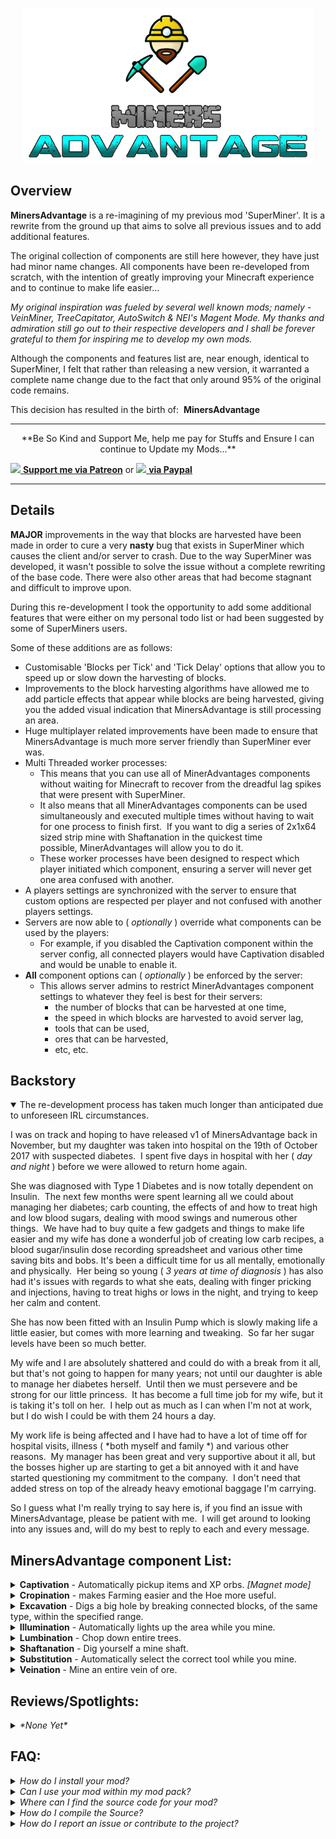 <p align="center"><img src="/src/main/resources/MinersAdvantage_Banner.png"/></p>

## Overview
**MinersAdvantage** is a re-imagining of my previous mod 'SuperMiner'. It is a rewrite from the ground up that aims to solve all previous issues and to add additional features.

The original collection of components are still here however, they have just had minor name changes. All components have been re-developed from scratch, with the intention of greatly improving your Minecraft experience and to continue to make life easier...

*My original inspiration was fueled by several well known mods; namely - VeinMiner, TreeCapitator, AutoSwitch & NEI's Magent Mode. My thanks and admiration still go out to their respective developers and I shall be forever grateful to them for inspiring me to develop my own mods.*

Although the components and features list are, near enough, identical to SuperMiner, I felt that rather than releasing a new version, it warranted a complete name change due to the fact that only around 95% of the original code remains.

This decision has resulted in the birth of:  **MinersAdvantage**

***

<p align="center">**Be So Kind and Support Me, help me pay for Stuffs and Ensure I can continue to Update my Mods...**</p>

[![](http://i.imgur.com/CAJuExT.png) **Support me via Patreon**](https://www.patreon.com/DuelMonster)
or
[![](https://www.paypalobjects.com/en_GB/i/btn/btn_donate_SM.gif) **via Paypal**](https://www.paypal.com/cgi-bin/webscr?cmd=_s-xclick&hosted_button_id=9VMJMWCLDM4DE)

***
## Details
**MAJOR** improvements in the way that blocks are harvested have been made in order to cure a very **nasty** bug that exists in SuperMiner which causes the client and/or server to crash. Due to the way SuperMiner was developed, it wasn't possible to solve the issue without a complete rewriting of the base code. There were also other areas that had become stagnant and difficult to improve upon.

During this re-development I took the opportunity to add some additional features that were either on my personal todo list or had been suggested by some of SuperMiners users.

Some of these additions are as follows:

- Customisable 'Blocks per Tick' and 'Tick Delay' options that allow you to speed up or slow down the harvesting of blocks.
- Improvements to the block harvesting algorithms have allowed me to add particle effects that appear while blocks are being harvested, giving you the added visual indication that MinersAdvantage is still processing an area.
- Huge multiplayer related improvements have been made to ensure that MinersAdvantage is much more server friendly than SuperMiner ever was.
- Multi Threaded worker processes:
  - This means that you can use all of MinerAdvantages components without waiting for Minecraft to recover from the dreadful lag spikes that were present with SuperMiner.
  - It also means that all MinerAdvantages components can be used simultaneously and executed multiple times without having to wait for one process to finish first.  If you want to dig a series of 2x1x64 sized strip mine with Shaftanation in the quickest time possible, MinerAdvantages will allow you to do it.
  - These worker processes have been designed to respect which player initiated which component, ensuring a server will never get one area confused with another.
- A players settings are synchronized with the server to ensure that custom options are respected per player and not confused with another players settings.
- Servers are now able to ( *optionally* ) override what components can be used by the players:
  - For example, if you disabled the Captivation component within the server config, all connected players would have Captivation disabled and would be unable to enable it.
- **All** component options can ( *optionally* ) be enforced by the server:
  - This allows server admins to restrict MinerAdvantages component settings to whatever they feel is best for their servers:
    - the number of blocks that can be harvested at one time,
    - the speed in which blocks are harvested to avoid server lag,
    - tools that can be used,
    - ores that can be harvested,
    - etc, etc.

## Backstory
<details open><summary>The re-development process has taken much longer than anticipated due to unforeseen IRL circumstances.</summary>
  
I was on track and hoping to have released v1 of MinersAdvantage back in November, but my daughter was taken into hospital on the 19th of October 2017 with suspected diabetes.  I spent five days in hospital with her ( *day and night* ) before we were allowed to return home again.

She was diagnosed with Type 1 Diabetes and is now totally dependent on Insulin.  The next few months were spent learning all we could about managing her diabetes; carb counting, the effects of and how to treat high and low blood sugars, dealing with mood swings and numerous other things.  We have had to buy quite a few gadgets and things to make life easier and my wife has done a wonderful job of creating low carb recipes, a blood sugar/insulin dose recording spreadsheet and various other time saving bits and bobs.
It's been a difficult time for us all mentally, emotionally and physically.  Her being so young ( *3 years at time of diagnosis* ) has also had it's issues with regards to what she eats, dealing with finger pricking and injections, having to treat highs or lows in the night, and trying to keep her calm and content.

She has now been fitted with an Insulin Pump which is slowly making life a little easier, but comes with more learning and tweaking.  So far her sugar levels have been so much better.

My wife and I are absolutely shattered and could do with a break from it all, but that's not going to happen for many years; not until our daughter is able to manage her diabetes herself.  Until then we must persevere and be strong for our little princess.  It has become a full time job for my wife, but it is taking it's toll on her.  I help out as much as I can when I'm not at work, but I do wish I could be with them 24 hours a day.

My work life is being affected and I have had to have a lot of time off for hospital visits, illness ( *both myself and family *) and various other reasons.  My manager has been great and very supportive about it all, but the bosses higher up are starting to get a bit annoyed with it and have started questioning my commitment to the company.  I don't need that added stress on top of the already heavy emotional baggage I'm carrying.

So I guess what I'm really trying to say here is, if you find an issue with MinersAdvantage, please be patient with me.  I will get around to looking into any issues and, will do my best to reply to each and every message.
</details>

## MinersAdvantage component List:
<details><summary><strong>Captivation</strong> - Automatically pickup items and XP orbs. <em>[Magnet mode]</em></summary>
  
Captivation is a magnet mode mod that not only picks up items within a specified range but will also pick up any XP Orbs as well. The magnetic range is defaulted to a 16 block radius of the player in both horizontal and vertical axis. The range is user definable.

Comes with a configurable Whitelist / Blacklist. This list allows you to tell Captivation which items it should collect or which it should ignore. By using the "Is Whitelist" configuration option you can tell Captivation to treat the "Item IDs" list as a Whitelist (True) or a Blacklist (False). Default is True (Whitelist).

Features:
- Automatically picks up Items.
- Automatically picks up XP Orbs.
- Customizable Horizontal radius.
- Customizable Vertical radius.
- Customizable Whitelist / Blacklist.
</details>
  
<details><summary><strong>Cropination</strong> - makes Farming easier and the Hoe more useful.</summary>

**Auto Hoe:** It is now really easy to till your land ready for crop growing. Just right click the dirt/grass with your Hoe as normal and Cropination will automagically till the ground for you. Only the areas that are in range of a water source are tilled. If no water source is found, the Hoe will just act as normal.

**Auto Harvest:** When right clicking any plant-able crop with a Hoe, all mature crops will be harvested and replanted.
An optional "Harvest Seeds" option is avaliable to allow you to gather seeds along with the mature crop.  This is turned off by default, meaning that only the crop will be dropped.

Features:
- Automatically till an area of dirt that has a valid water source.
- Automatically harvest mature crops and replant.
- Optionalanly "Harvest Seeds".
</details>

<details><summary><strong>Excavation</strong> - Digs a big hole by breaking connected blocks, of the same type, within the specified range.</summary>

Excavation allows you to dig/mine big holes by breaking a single block. All blocks of the same type will be mined within the specified range. This range is user definable to allow you to fine tune the amount of land you want to harvest.
You are required to hold down a key while mining in order for it to work. Default button is the Grave key - ' **\`** '
There is a Tools list that can be defined so that you can restrict Excavation to only work with the specified tool(s). It is defaulted to an empty list, which allows all tools and items in your hand or just your hand.

If you have Illumination enabled and the 'Auto Illuminate' option is switched on (default is on), then Excavation will tell Illumination to place torches on the lowest level of the hole so you don't have to.

If you have Veination enabled and the 'Mine Ore Veins' option is switched on (default is off), then Excavation will tell Veination to mine the ore veins that are contained within the area being excavated.

**Single Layer Excavation:** This feature allows you to excavate an area 1 level at a time.
It uses the same block limit and radius to determine the area to excavate but will only dig at the height of the block initially destroyed. You are required to hold down a key while mining in order for it to work. Default button is the Backslash key - '**/**'

**Pathanation:** This feature allows you to automatically path an area using the Path block.

When holding the Excavation toggle key (default Grave ' \` ') and right clicking Grass ( or Dirt ) using a shovel, a path will be produced in the direction you are facing. Unlike the vanilla mechanic MinersAdvantage allows you to turn Dirt into Path blocks as well as Grass.
The 'Path Width' and 'Path Length' can be adjusted using the MinersAdvantage configuration.
Width has a minimum of 1 block and maximum of 16 blocks.
Length has a minimum of 3 blocks and maximum of 64 blocks.
The path will be laid up/down hill, depending on the terrain, as long as the next block isn't more than 1 block higher or lower.

Excavation also recognizes the different variations of Stone types (smooth, andesite, diorite, and granite).
This makes it easier to go around your world collecting a particular stone type for you latest, awesome build.  An option is available to disable the variation detection, causing Excavation to harvest all stone types.

_**Small Warning**: Keep an eye on your inventory space, as excavating will fill your inventory quickly..._

Features:
- Customizable Tools list.
- Customizable Blocks list.
- Customizable block limit.
- Customizable block radius.
- Customizable Path width.
- Customizable Path length.
- Optional Stone variation detection.  Default is True.
- Works with Illumination to light the shaft.
- Works with Veination to mine the ore veins that intersect the shaft.
</details>

<details><summary><strong>Illumination</strong> - Automatically lights up the area while you mine.</summary>

Illumination has been designed to allow you to mine away and not worry about lighting the area as you go. It checks the light level at your feet while you are breaking blocks and places a torch if the light level falls below the defined light level.

A default keybinding of 'V' is available which allows Torches to be placed without the need to swap the currently held item.

**NOTE:** *You are required to have torches within your inventory in order for this component to work.*

Features:

- Customizable Lowest Light Level.
- Torch placement keybind.  Default button is 'V'.
</details>

<details><summary><strong>Lumbination</strong> - Chop down entire trees.</summary>

Lumbination allows you to chop down an entire tree just like you would in real life.  It intelligently tries to identify the whole tree based on the size of the trunk and it's branches.
You can define whether or not the whole tree will be chopped down when chopping it higher than the bottom block. The default is no, which will leave any blocks below the chopping point.

Features:
- Customizable Tools list.
- Customizable Wood blocks list.
- Customizable Leaf blocks list.
</details>

<details><summary><strong>Shaftanation</strong> - Dig yourself a mine shaft.</summary>

Shaftanation was created to make strip mining quicker and easier by digging a mine shaft automagically.
Once the shaft is dug, all you need to do is to take a walk and collect the Ores.
By default Shaftanation will dig a mine shaft two blocks high, one block wide and sixteen blocks long. The size of the shaft is fully customizable to suit your needs.
Using the Mod options or the config file you can specify the shaft Height, Width and Length within the default limits.
You are required to hold down a key while mining in order for it to work. Default button is the 'Left Alt' key.

If you have Illumination enabled and the 'Auto Illuminate' option is switched on (default is on), then Shaftanation will tell Illumination to place torches along the length of the shaft so you don't have to.

If you have Veination enabled and the 'Mine Ore Veins' option is switched on (default is off), then Shaftanation will tell Veination to mine the ore veins that intersect the length of the shaft.

_**Small Warning:** Keep an eye on your inventory space, as shaft digging will fill your inventory quickly..._

Features:
- Customizable Shaft Height - Limit of between 2 & 16.
- Customizable Shaft Width - Limit of between 1 & 16.
- Customizable Shaft Length - Limit of between 4 & 128.
- Works with Illumination to light the shaft.
- Works with Veination to mine the ore veins that intersect the shaft.
</details>

<details><summary><strong>Substitution</strong> - Automatically select the correct tool while you mine.</summary>

Substitution will automatically switch to the best tool when you start breaking a block and by default will switch back to the previously held item after you're done.
Only those tools that are in your hotbar inventory slots will be used. The quickest/best tool will be selected based on the block being attacked and the best enchantments.
By default, a Silk Touch tool will be selected for silk touchable blocks, like Ores, Glowstone, Glass etc. If silk touch is unavaliable Fortune will be favoured.
A sword will be selected if you are attacking a mob. By default all passive mobs (Cows, Sheep, Pigs etc) will be ignored by Substitution, unless you disable the feature in the configuration.

Features:
- Optional: Switch back to the previously held item.
- Optional: Favour a SilkTouch tool over any other tool.
- Optional: Ignore other tools when deciding to substitute if the current Tool is valid for the block.
- Optional: Ignore Passive Mobs when deciding to substitute to a weapon.
</details>

<details><summary><strong>Veination</strong> - Mine an entire vein of ore.</summary>

Veination allows you to mine entire veins of ore.
There is no need to hold a button in order for the vein to be mined, it will be done automatically for you.

Features:
- Customizable Tools list.
- Customizable Ore blocks list.
</details>

## Reviews/Spotlights:
<details><summary><em>*None Yet*</em></summary>

</details>

## FAQ:

<details><summary><em>How do I install your mod?</em></summary>
  
- Download and install Minecraft Forge
- Download MinersAdvantage.
- Place the mod jar file into the mods folder of your Minecraft installation.
- Start Minecraft.

**NOTE:** MinersAdvantage must be installed on both Client and Server in order to work correctly.
</details>

<details><summary><em>Can I use your mod within my mod pack?</em></summary>
  
I give my _**full permission**_ to include MinersAdvantage in any mod pack, as long as the following conditions are met:
- Ensure you provide a link to MinerAdvantage.
- Properly credit me as the author - DuelMonster
- You mustn't make any money off of your mod pack.
- Be sure to remove these mods from your pack if I specifically request it.
</details>

<details><summary><em>Where can I find the source code for your mod?</em></summary>
  
The source is avaliable under GNU Lesser General Public License v3.0 and can be found within my GitHub repository.

[**GitHub.com/DuelMonster/MinersAdvantage**](https://github.com/DuelMonster/MinersAdvantage)
</details>

<details><summary><em>How do I compile the Source?</em></summary>
  
[**Compiling MinersAdvantage**](/SETUP.md)
</details>

<details><summary><em>How do I report an issue or contribute to the project?</em></summary>
  
[**Contributing MinersAdvantage**](/SETUP.md#contributing)
</details>
